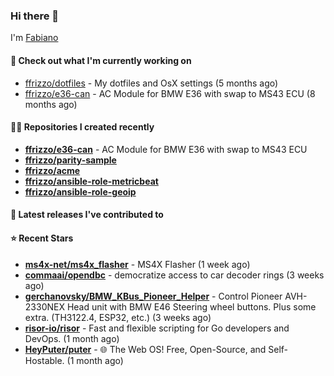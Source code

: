 ### Hi there 👋

I'm [Fabiano](https://ffrizzo.com)

#### 👷 Check out what I'm currently working on


- [ffrizzo/dotfiles](https://github.com/ffrizzo/dotfiles) - My dotfiles and OsX settings (5 months ago)
- [ffrizzo/e36-can](https://github.com/ffrizzo/e36-can) - AC Module for BMW E36 with swap to MS43 ECU (8 months ago)

#### 👨‍💻 Repositories I created recently
- **[ffrizzo/e36-can](https://github.com/ffrizzo/e36-can)** - AC Module for BMW E36 with swap to MS43 ECU
- **[ffrizzo/parity-sample](https://github.com/ffrizzo/parity-sample)**
- **[ffrizzo/acme](https://github.com/ffrizzo/acme)**
- **[ffrizzo/ansible-role-metricbeat](https://github.com/ffrizzo/ansible-role-metricbeat)**
- **[ffrizzo/ansible-role-geoip](https://github.com/ffrizzo/ansible-role-geoip)**

#### 🚀 Latest releases I've contributed to



#### ⭐ Recent Stars


- **[ms4x-net/ms4x_flasher](https://github.com/ms4x-net/ms4x_flasher)** - MS4X Flasher (1 week ago)
- **[commaai/opendbc](https://github.com/commaai/opendbc)** - democratize access to car decoder rings (3 weeks ago)
- **[gerchanovsky/BMW_KBus_Pioneer_Helper](https://github.com/gerchanovsky/BMW_KBus_Pioneer_Helper)** - Control Pioneer AVH-2330NEX Head unit with BMW E46 Steering wheel buttons. Plus some extra. (TH3122.4, ESP32, etc.) (3 weeks ago)
- **[risor-io/risor](https://github.com/risor-io/risor)** - Fast and flexible scripting for Go developers and DevOps. (1 month ago)
- **[HeyPuter/puter](https://github.com/HeyPuter/puter)** - 🌐 The Web OS! Free, Open-Source, and Self-Hostable. (1 month ago)
